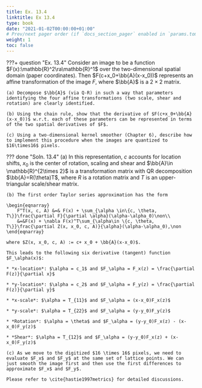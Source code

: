 ```yaml
---
title: Ex. 13.4
linktitle: Ex 13.4
type: book
date: "2021-01-02T00:00:00+01:00"
# Prev/next pager order (if `docs_section_pager` enabled in `params.toml`)
weight: 1
toc: false
---
```


???+ question "Ex. 13.4"
    Consider an image to be a function $F(x):\mathbb{R}^2\ra\mathbb{R}^1$ over the two-dimensional spatial domain (paper coordinates). Then $F(c+x_0+\bb{A}(x-x_0))$ represents an affine transformation of the image $F$, where $\bb{A}$ is a $2\times 2$ matrix.
	
    (a) Decompose $\bb{A}$ (via Q-R) in such a way that parameters identifying the four affine transformations (two scale, shear and rotation) are clearly identified.
    
    (b) Using the chain rule, show that the derivative of $F(c+x_0+\bb{A}(x-x_0))$ w.r.t. each of these parameters can be represented in terms of the two spatial derivatives of $F$.
    
    (c) Using a two-dimensional kernel smoother (Chapter 6), describe how to implement this procedure when the images are quantized to $16\times16$ pixels.
	
??? done "Soln. 13.4"
    (a) In this representation, $c$ accounts for location shifts, $x_0$ is the center of rotation, scaling and shear and $\bb{A}\in \mathbb{R}^{2\times 2}$ is a transformation matrix with QR decomposition $\bb{A}=R(\theta)T$, where $R$ is a rotation matrix and $T$ is an upper-triangular scale/shear matrix.
	
    (b) The first order Taylor series approximation has the form
	
    \begin{eqnarray}
		F^T(x, c, A) &=& F(x) + \sum_{\alpha \in\{c, \theta, T\}}\frac{\partial F}{\partial \alpha}(\alpha-\alpha_0)\non\\
		&=&F(x) + \nabla F(x)^T\sum_{\alpha\in \{c, \theta, T\}}\frac{\partial Z(x, x_0, c, A)}{\alpha}(\alpha-\alpha_0),\non
	\end{eqnarray}
	
    where $Z(x, x_0, c, A) := c+ x_0 + \bb{A}(x-x_0)$.

	This leads to the following six derivative (tangent) function $F_\alpha(x)$:
    
    * *x-location*: $\alpha = c_1$ and $F_\alpha = F_x(z) = \frac{\partial F(z)}{\partial x}$
		
    * *y-location*: $\alpha = c_2$ and $F_\alpha = F_y(z) = \frac{\partial F(z)}{\partial y}$
		
    * *x-scale*: $\alpha = T_{11}$ and $F_\alpha = (x-x_0)F_x(z)$
		
    * *y-scale*: $\alpha = T_{22}$ and $F_\alpha = (y-y_0)F_y(z)$
		
    * *Rotation*: $\alpha = \theta$ and $F_\alpha = (y-y_0)F_x(z) - (x-x_0)F_y(z)$
		
    * *Shear*: $\alpha = T_{12}$ and $F_\alpha = (y-y_0)F_x(z) + (x-x_0)F_y(z)$

	(c) As we move to the digitized $16 \times 16$ pixels, we need to evaluate $F_x$ and $F_y$ at the same set of lattice points. We can just smooth the image first and then use the first differences to approximate $F_x$ and $F_y$. 

	Please refer to \cite{hastie1997metrics} for detailed discussions.